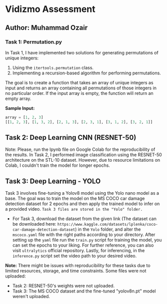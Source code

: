 # Vidizmo Assessment

## Author: Muhammad Ozair

### Task 1: Permutation.py

In Task 1, I have implemented two solutions for generating permutations of unique integers:
1. Using the `itertools.permutation` class.
2. Implementing a recursion-based algorithm for performing permutations.

The goal is to create a function that takes an array of unique integers as input and returns an array containing all permutations of those integers in no particular order. If the input array is empty, the function will return an empty array.

**Sample Input:**
```python
array = [1, 2, 3]
[[1, 2, 3], [1, 3, 2], [2, 1, 3], [2, 3, 1], [3, 1, 2], [3, 2, 1]]
```

## Task 2: Deep Learning CNN (RESNET-50)
Note: Please, run the Ipynb file on Google Colab for the reproducibility of the results.
In Task 2, I performed image classification using the RESNET-50 architecture on the STL-10 dataset. However, due to resource limitations on Colab, I couldn't train the model for longer epochs.

## Task 3: Deep Learning - YOLO

Task 3 involves fine-tuning a Yolov8 model using the Yolo nano model as a base. The goal was to train the model on the MS COCO car damage detection dataset for 2 epochs and then apply the trained model to infer on a provided video.
`Task 3 files are stored in the "Yolo" folder.`
- For Task 3, download the dataset from the given link (The dataset can be downloaded here: `https://www.kaggle.com/datasets/lplenka/coco-car-damage-detection-dataset`) in the `Yolo` folder, and alter the `mscoco.yaml` file with the right paths according to your directory. After setting up the `yaml` file run the `train.py` script for training the model, you can set the epochs to your liking. For further reference, you can also visit `ultralytics` official repository. Lastly, for inferencing, in the `inference.py` script set the video path to your desired video.

**Note:** There might be issues with reproducibility for these tasks due to limited resources, storage, and time constraints. Some files were not uploaded:

- Task 2: RESNET-50's weights were not uploaded.
- Task 3: The MS COCO dataset and the fine-tuned "yolov8n.pt" model weren't uploaded.
